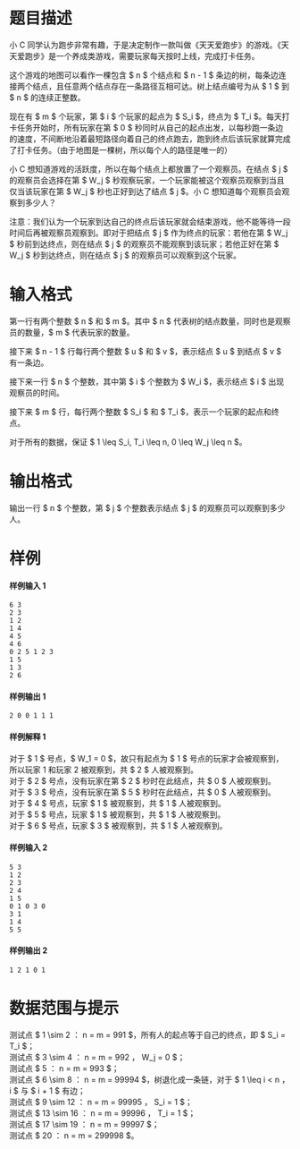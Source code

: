 
# 题目描述

小 C 同学认为跑步非常有趣，于是决定制作一款叫做《天天爱跑步》的游戏。《天天爱跑步》是一个养成类游戏，需要玩家每天按时上线，完成打卡任务。

这个游戏的地图可以看作一棵包含 $ n $ 个结点和 $ n - 1 $ 条边的树，每条边连接两个结点，且任意两个结点存在一条路径互相可达。树上结点编号为从 $ 1 $ 到 $ n $ 的连续正整数。

现在有 $ m $ 个玩家，第 $ i $ 个玩家的起点为 $ S_i $，终点为 $ T_i $。每天打卡任务开始时，所有玩家在第 $ 0 $  秒同时从自己的起点出发，以每秒跑一条边的速度，不间断地沿着最短路径向着自己的终点跑去，跑到终点后该玩家就算完成了打卡任务。（由于地图是一棵树，所以每个人的路径是唯一的）

小 C 想知道游戏的活跃度，所以在每个结点上都放置了一个观察员。在结点 $ j $ 的观察员会选择在第 $ W_j $ 秒观察玩家，一个玩家能被这个观察员观察到当且仅当该玩家在第 $ W_j $ 秒也正好到达了结点 $ j $。小 C 想知道每个观察员会观察到多少人？

注意：我们认为一个玩家到达自己的终点后该玩家就会结束游戏，他不能等待一段时间后再被观察员观察到。即对于把结点 $ j $ 作为终点的玩家：若他在第 $ W_j $ 秒前到达终点，则在结点 $ j $ 的观察员不能观察到该玩家；若他正好在第 $ W_j $ 秒到达终点，则在结点 $ j $ 的观察员可以观察到这个玩家。

# 输入格式

第一行有两个整数 $ n $ 和 $ m $。其中 $ n $ 代表树的结点数量，同时也是观察员的数量，$ m $ 代表玩家的数量。

接下来 $ n - 1 $ 行每行两个整数 $ u $ 和 $ v $，表示结点 $ u $ 到结点 $ v $ 有一条边。

接下来一行 $ n $ 个整数，其中第 $ i $ 个整数为 $ W_i $，表示结点 $ i $ 出现观察员的时间。

接下来 $ m $ 行，每行两个整数 $ S_i $ 和 $ T_i $，表示一个玩家的起点和终点。

对于所有的数据，保证 $ 1 \leq S_i, T_i \leq n, 0 \leq W_j \leq n $。

# 输出格式

输出一行 $ n $ 个整数，第 $ j $ 个整数表示结点 $ j $ 的观察员可以观察到多少人。

# 样例

#### 样例输入 1
```plain
6 3
2 3
1 2
1 4
4 5
4 6
0 2 5 1 2 3
1 5
1 3
2 6
```

#### 样例输出 1
```plain
2 0 0 1 1 1
```

#### 样例解释 1
对于 $ 1 $ 号点，$ W_1 = 0 $，故只有起点为 $ 1 $ 号点的玩家才会被观察到，所以玩家 1 和玩家 2 被观察到，共 $ 2 $ 人被观察到。   
对于 $ 2 $ 号点，没有玩家在第 $ 2 $ 秒时在此结点，共 $ 0 $ 人被观察到。  
对于 $ 3 $ 号点，没有玩家在第 $ 5 $ 秒时在此结点，共 $ 0 $ 人被观察到。  
对于 $ 4 $ 号点，玩家 $ 1 $ 被观察到，共 $ 1 $ 人被观察到。  
对于 $ 5 $ 号点，玩家 $ 1 $ 被观察到，共 $ 1 $ 人被观察到。  
对于 $ 6 $ 号点，玩家 $ 3 $ 被观察到，共 $ 1 $ 人被观察到。

#### 样例输入 2
```plain
5 3
1 2
2 3
2 4
1 5
0 1 0 3 0
3 1
1 4
5 5
```

#### 样例输出 2
```plain
1 2 1 0 1
```

# 数据范围与提示

测试点 $ 1 \sim 2 $：$ n = m = 991 $，所有人的起点等于自己的终点，即 $ S_i = T_i $；  
测试点 $ 3 \sim 4 $：$ n = m = 992 $，$ W_j = 0 $；  
测试点 $ 5 $：$ n = m = 993 $；  
测试点 $ 6 \sim 8 $：$ n = m = 99994 $，树退化成一条链，对于 $ 1 \leq i < n $，$ i $ 与 $ i + 1 $ 有边；  
测试点 $ 9 \sim 12 $：$ n = m = 99995 $，$ S_i = 1 $；  
测试点 $ 13 \sim 16 $：$ n = m = 99996 $，$ T_i = 1 $；  
测试点 $ 17 \sim 19 $：$ n = m = 99997 $；  
测试点 $ 20 $：$ n = m = 299998 $。


